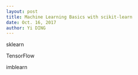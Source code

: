 ```yaml
---
layout: post
title: Machine Learning Basics with scikit-learn
date: Oct. 16, 2017
author: Yi DING
---
```




sklearn

TensorFlow

imblearn


